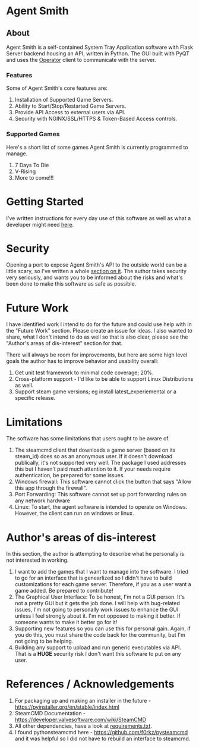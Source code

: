 # Agent Smith

## About

Agent Smith is a self-contained System Tray Application software with Flask Server backend housing
an API, written in Python.  The GUI built with PyQT and uses the [Operator](https://github.com/agentsofthesystem/operator)
client to communicate with the server.


### Features

Some of Agent Smith's core features are:

1. Installation of Supported Game Servers.
2. Ability to Start/Stop/Restarted Game Servers.
3. Provide API Access to external users via API.
4. Security with NGINX/SSL/HTTPS & Token-Based Access controls.

### Supported Games

Here's a short list of some games Agent Smith is currently programmed to manage.

1. 7 Days To Die
2. V-Rising
3. More to come!!!

# Getting Started

I've written instructions for every day use of this software as well as what a developer might need
[here](./docs/getting-started.md).

# Security

Opening a port to expose Agent Smith's API to the outside world can be a little scary, so I've
written a whole [section on it](./docs/security.md).  The author takes security very seriously, and
wants you to be informed about the risks and what's been done to make this software as safe as
possible.

# Future Work

I have identified work I intend to do for the future and could use help with in the "Future Work"
section.  Please create an issue for ideas.  I also wanted to share, what I don't intend to do as
well so that is also clear, please see the "Author's areas of dis-interest" section for that.

There will always be room for improvements, but here are some high level goals the author has to
improve behavior and usability overall:

1. Get unit test framework to minimal code coverage; 20%.
2. Cross-platform support - I'd like to be able to support Linux Distributions as well.
3. Support steam game versions; eg install latest_experiemental or a specific release.

# Limitations

The software has some limitations that users ought to be aware of.

1. The steamcmd client that downloads a game server (based on its steam_id) does so as an anonymous user.  If it
   doesn't download publically, it's not supported very well.  The package I used addresses this but I haven't paid
   much attention to it. If your needs require authentication, be prepared for some issues.
2. Windows firewall:  This software cannot click the button that says "Allow this app through the firewall".
3. Port Forwarding: This software cannot set up port forwarding rules on any network hardware
4. Linux: To start, the agent software is intended to operate on Windows.  However, the client can run on windows or
   linux.

# Author's areas of dis-interest

In this section, the author is attempting to describe what he personally is not interested in working.

1. I want to add the games that I want to manage into the software.  I tried to go for an interface that is genearlized
   so I didn't have to build customizations for each game server.  Therefore, if you as a user want a game added.
   Be prepared to contribute!
2. The Graphical User Interface: To be honest, I'm not a GUI person.  It's not a pretty GUI but it gets the job done.
   I will help with bug-related issues, I'm not going to personally work issues to enhance the GUI unless I feel
   strongly about it.  I'm not opposed to making it better.  If someone wants to make it better go for it!
3. Supporting new features so you can use this for personal gain. Again, if you do this, you must share the code back
   for the community, but I'm not going to be helping.
4. Building any support to upload and run generic executables via API. That is a **HUGE** security risk
   I don't want this software to put on any user.

# References / Acknowledgements

1. For packaging up and making an installer in the future - https://pyinstaller.org/en/stable/index.html
2. SteamCMD Documentation - https://developer.valvesoftware.com/wiki/SteamCMD
3. All other dependencies, have a look at [requirements.txt](./requirements.txt).
4. I found pythonsteamcmd here - https://github.com/f0rkz/pysteamcmd and it was helpful so I did not
   have to rebuild an interface to steamcmd.